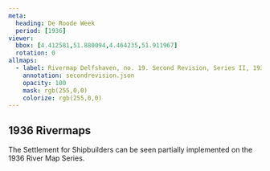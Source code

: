 ```yaml
---
meta:
  heading: De Roode Week
  period: [1936]
viewer:
  bbox: [4.412581,51.880094,4.464235,51.911967]
  rotation: 0
allmaps:
  - label: Rivermap Delfshaven, no. 19. Second Revision, Series II, 1936. 702 x 990 mm. 1:5,000. Geoplaza, VU Amsterdam. Signature LL.11007gk.
    annotation: secondrevision.json
    opacity: 100
    mask: rgb(255,0,0)
    colorize: rgb(255,0,0)
---
```


## 1936 Rivermaps

The Settlement for Shipbuilders can be seen partially implemented on the 1936 River Map Series.

